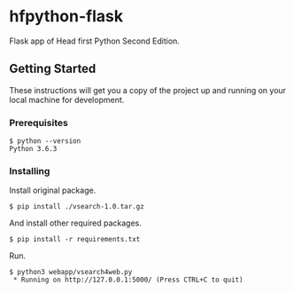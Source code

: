 # hfpython-flask
Flask app of Head first Python Second Edition.

## Getting Started

These instructions will get you a copy of the project up and running on your local machine for development.

### Prerequisites

```
$ python --version
Python 3.6.3
```

### Installing

Install original package.

```
$ pip install ./vsearch-1.0.tar.gz 
```

And install other required packages.

```
$ pip install -r requirements.txt 
```

Run.

```
$ python3 webapp/vsearch4web.py 
 * Running on http://127.0.0.1:5000/ (Press CTRL+C to quit)
```
